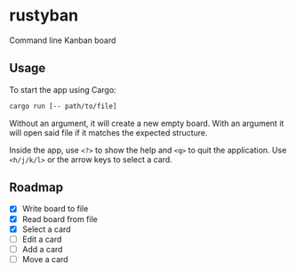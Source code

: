# rustyban

Command line Kanban board

## Usage

To start the app using Cargo:

```sh
cargo run [-- path/to/file]
```

Without an argument, it will create a new empty board. With an argument it will open said file if it matches the expected structure.

Inside the app, use `<?>` to show the help and `<q>` to quit the application.
Use `<h/j/k/l>` or the arrow keys to select a card.

## Roadmap

- [x] Write board to file
- [x] Read board from file
- [x] Select a card
- [ ] Edit a card
- [ ] Add a card
- [ ] Move a card
